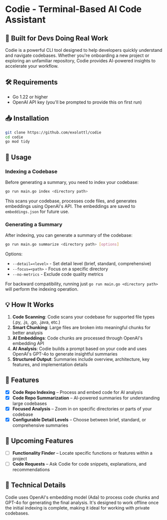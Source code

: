 # Codie - Terminal-Based AI Code Assistant

## 🚀 Built for Devs Doing Real Work

Codie is a powerful CLI tool designed to help developers quickly understand and navigate codebases. Whether you're onboarding a new project or exploring an unfamiliar repository, Codie provides AI-powered insights to accelerate your workflow.

## 🛠 Requirements

- Go 1.22 or higher
- OpenAI API key (you'll be prompted to provide this on first run)

## 📥 Installation

```sh
git clone https://github.com/exolottl/codie
cd codie
go mod tidy
```

## 🚀 Usage

### Indexing a Codebase

Before generating a summary, you need to index your codebase:

```sh
go run main.go index <directory path>
```

This scans your codebase, processes code files, and generates embeddings using OpenAI's API. The embeddings are saved to `embeddings.json` for future use.

### Generating a Summary

After indexing, you can generate a summary of the codebase:

```sh
go run main.go summarize <directory path> [options]
```

Options:
- `--detail=<level>` - Set detail level (brief, standard, comprehensive)
- `--focus=<path>` - Focus on a specific directory
- `--no-metrics` - Exclude code quality metrics

For backward compatibility, running just `go run main.go <directory path>` will perform the indexing operation.

## 💡 How It Works

1. **Code Scanning**: Codie scans your codebase for supported file types (.py, .js, .go, .java, etc.)
2. **Smart Chunking**: Large files are broken into meaningful chunks for better analysis
3. **AI Embeddings**: Code chunks are processed through OpenAI's embedding API
4. **AI Analysis**: Codie builds a prompt based on your code and uses OpenAI's GPT-4o to generate insightful summaries
5. **Structured Output**: Summaries include overview, architecture, key features, and implementation details

## 🤖 Features

- [x] **Code Repo Indexing** – Process and embed code for AI analysis
- [x] **Code Repo Summarization** – AI-powered summaries for understanding large codebases
- [x] **Focused Analysis** – Zoom in on specific directories or parts of your codebase
- [x] **Configurable Detail Levels** – Choose between brief, standard, or comprehensive summaries

## 🔮 Upcoming Features

- [ ] **Functionality Finder** – Locate specific functions or features within a project
- [ ] **Code Requests** – Ask Codie for code snippets, explanations, and recommendations

## 🔧 Technical Details

Codie uses OpenAI's embedding model (Ada) to process code chunks and GPT-4o for generating the final analysis. It's designed to work offline once the initial indexing is complete, making it ideal for working with private codebases.